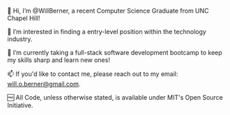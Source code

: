 👋 Hi, I’m @WillBerner, a recent Computer Science Graduate from UNC Chapel Hill!

👀 I’m interested in finding a entry-level position within the technology industry.

🧠 I’m currently taking a full-stack software development bootcamp to keep my skills sharp and learn new ones!

📫 If you'd like to contact me, please reach out to my email: will.o.berner@gmail.com.

🆓 All Code, unless otherwise stated, is available under MIT's Open Source Initiative.
